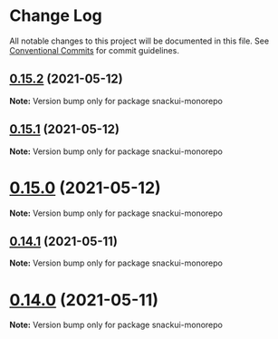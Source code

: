 # Change Log

All notable changes to this project will be documented in this file.
See [Conventional Commits](https://conventionalcommits.org) for commit guidelines.

## [0.15.2](https://github.com/snackui/snackui/compare/v0.3.2...v0.15.2) (2021-05-12)

**Note:** Version bump only for package snackui-monorepo





## [0.15.1](https://github.com/snackui/snackui/compare/v0.2.0...v0.15.1) (2021-05-12)

**Note:** Version bump only for package snackui-monorepo





# [0.15.0](https://github.com/snackui/snackui/compare/v0.3.2...v0.15.0) (2021-05-12)

**Note:** Version bump only for package snackui-monorepo





## [0.14.1](https://github.com/snackui/snackui/compare/v0.14.0...v0.14.1) (2021-05-11)

**Note:** Version bump only for package snackui-monorepo





# [0.14.0](https://github.com/snackui/snackui/compare/v0.13.0...v0.14.0) (2021-05-11)

**Note:** Version bump only for package snackui-monorepo
